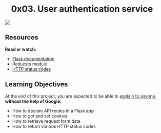 <center><h1>0x03. User authentication service</h1></center>

<img src="https://s3.amazonaws.com/alx-intranet.hbtn.io/uploads/medias/2019/12/4cb3c8c607afc1d1582d.jpg?X-Amz-Algorithm=AWS4-HMAC-SHA256&X-Amz-Credential=AKIARDDGGGOUSBVO6H7D%2F20220801%2Fus-east-1%2Fs3%2Faws4_request&X-Amz-Date=20220801T035228Z&X-Amz-Expires=86400&X-Amz-SignedHeaders=host&X-Amz-Signature=3be6eae809f515d26969573058c0d74645e079a3716bb7c2354a0f15274fa079">

<h2>Resources</h2>

<p>
<b>Read or watch:</b>
<ul>
<li><a href="https://alx-intranet.hbtn.io/rltoken/lKExyvivrrW4eh0eI8UV6A">Flask documentation</a></li>
<li><a href="https://alx-intranet.hbtn.io/rltoken/sTlIXYIdLFyMdFWv6r8mQA">Requests module</a></li>
<li><a href="https://alx-intranet.hbtn.io/rltoken/cj-mc5ZHp_KyXn1yikHC0A">HTTP status codes</a></li>
</ul>
</p>
<h2>Learning Objectives</h2>
<p>
At the end of this project, you are expected to be able to <a href="https://alx-intranet.hbtn.io/rltoken/oAqmZmipBdjCcfI5QqyFXA">explain to anyone</a>, <b>without the help of Google:</b>
<ul>
<li>How to declare API routes in a Flask app</li>
<li>How to get and set cookies</li>
<li>How to retrieve request form data</li>
<li>How to return various HTTP status codes</li>
</ul>
</p>
